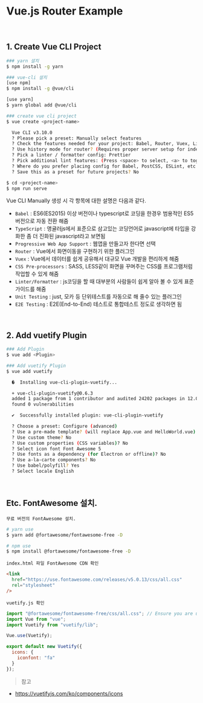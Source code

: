 # Vue.js Router Example

<br/>

## 1. Create Vue CLI Project

```sh
### yarn 설치
$ npm install -g yarn

### vue-cli 설치
[use npm]
$ npm install -g @vue/cli

[use yarn]
$ yarn global add @vue/cli

### create vue cli project
$ vue create <project-name>

  Vue CLI v3.10.0
  ? Please pick a preset: Manually select features
  ? Check the features needed for your project: Babel, Router, Vuex, Linter
  ? Use history mode for router? (Requires proper server setup for index fallback in oduction) Yes
  ? Pick a linter / formatter config: Prettier
  ? Pick additional lint features: (Press <space> to select, <a> to toggle all, <i> to vert selection)Lint on save
  ? Where do you prefer placing config for Babel, PostCSS, ESLint, etc.? In package.json
  ? Save this as a preset for future projects? No

$ cd <project-name>
$ npm run serve
```

Vue CLI Manually 생성 시 각 항목에 대한 설명은 다음과 같다.

- `Babel` : ES6(ES2015) 이상 버전이나 typescript로 코딩을 한경우 범용적인 ES5버전으로 자동 전환 해줌
- `TypeScript` : 앵귤러js에서 표준으로 삼고있는 코딩언어로 javascript에 타입을 강화한 좀 더 진화된 javascript라고 보면됨
- `Progressive Web App Support` : 웹앱을 만들고자 한다면 선택
- `Router` : Vue에서 화면이동을 구현하기 위한 플러그인
- `Vuex` : Vue에서 데이터를 쉽게 공유해서 대규모 Vue 개발을 편리하게 해줌
- `CSS Pre-processors` : SASS, LESS같이 화면을 꾸며주는 CSS를 프로그램처럼 작업할 수 있게 해줌
- `Linter/Formatter` : js코딩을 할 때 대부분의 사람들이 쉽게 알아 볼 수 있게 표준 가이드를 해줌
- `Unit Testing` : just, 모카 등 단위테스트를 자동으로 해 줄수 있는 플러그인
- `E2E Testing` : E2E(End-to-End) 테스트로 통합테스트 정도로 생각하면 됨

<br/>

## 2. Add vuetify Plugin

```sh
### Add Plugin
$ vue add <Plugin>

### Add vuetify Plugin
$ vue add vuetify

  �  Installing vue-cli-plugin-vuetify...

  + vue-cli-plugin-vuetify@0.6.3
  added 1 package from 1 contributor and audited 24202 packages in 12.013s
  found 0 vulnerabilities

  ✔  Successfully installed plugin: vue-cli-plugin-vuetify

  ? Choose a preset: Configure (advanced)
  ? Use a pre-made template? (will replace App.vue and HelloWorld.vue) Yes
  ? Use custom theme? No
  ? Use custom properties (CSS variables)? No
  ? Select icon font Font Awesome 5
  ? Use fonts as a dependency (for Electron or offline)? No
  ? Use a-la-carte components? No
  ? Use babel/polyfill? Yes
  ? Select locale English
```

<br/>

## Etc. FontAwesome 설치.

`무료 버전의 FontAwesome 설치.`

```sh
# yarn use
$ yarn add @fortawesome/fontawesome-free -D

# npm use
$ npm install @fortawesome/fontawesome-free -D
```

`index.html 파일 FontAwesome CDN 확인`

```html
<link
  href="https://use.fontawesome.com/releases/v5.0.13/css/all.css"
  rel="stylesheet"
/>
```

`vuetify.js 확인`

```javascript
import "@fortawesome/fontawesome-free/css/all.css"; // Ensure you are using css-loader
import Vue from "vue";
import Vuetify from "vuetify/lib";

Vue.use(Vuetify);

export default new Vuetify({
  icons: {
    iconfont: "fa"
  }
});
```

> 참고
- https://vuetifyjs.com/ko/components/icons
